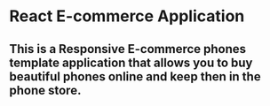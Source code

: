 # React E-commerce Application
## This is a Responsive E-commerce phones template application that allows you to buy beautiful phones online and keep then in the phone store.
